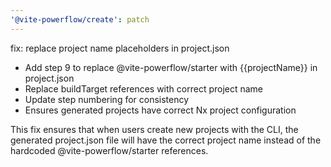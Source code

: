 ```yaml
---
'@vite-powerflow/create': patch
---
```


fix: replace project name placeholders in project.json

- Add step 9 to replace @vite-powerflow/starter with {{projectName}} in project.json
- Replace buildTarget references with correct project name
- Update step numbering for consistency
- Ensures generated projects have correct Nx project configuration

This fix ensures that when users create new projects with the CLI, the generated project.json file will have the correct project name instead of the hardcoded @vite-powerflow/starter references.
